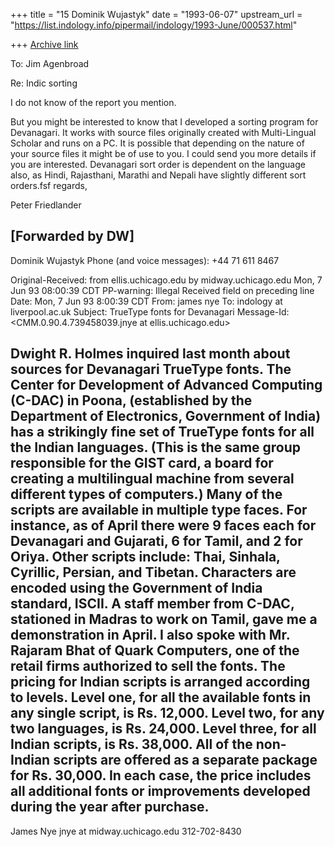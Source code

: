 +++
title = "15 Dominik Wujastyk"
date = "1993-06-07"
upstream_url = "https://list.indology.info/pipermail/indology/1993-June/000537.html"

+++
[Archive link](https://list.indology.info/pipermail/indology/1993-June/000537.html)


To: Jim Agenbroad

Re: Indic sorting

I do not know of the report you mention.

But you might be interested to know that I developed a sorting program for
Devanagari.  It works with source files originally created with
Multi-Lingual Scholar and runs on a PC.  It is possible that depending on
the nature of your source files it might be of use to you.  I could send
you more details if you are interested. Devanagari sort order is dependent
on the language also, as Hindi, Rajasthani, Marathi and Nepali have
slightly different sort orders.fsf regards,

Peter Friedlander


[Forwarded by DW]
--
Dominik Wujastyk           Phone (and voice messages): +44 71 611 8467


Original-Received: from 
                   ellis.uchicago.edu by midway.uchicago.edu Mon, 7 Jun 93 
                   08:00:39 CDT
PP-warning: Illegal Received field on preceding line
Date: Mon, 7 Jun 93 8:00:39 CDT
From: james nye <jnye at midway.uchicago.edu>
To: indology at liverpool.ac.uk
Subject: TrueType fonts for Devanagari
Message-Id: <CMM.0.90.4.739458039.jnye at ellis.uchicago.edu>

  Dwight R. Holmes inquired last month about sources for Devanagari
TrueType fonts.
  The Center for Development of Advanced Computing (C-DAC) in Poona,
(established by the Department of Electronics, Government of India)
has a strikingly fine set of TrueType fonts for all the Indian
languages.  (This is the same group responsible for the GIST card, a
board for creating a multilingual machine from several different types
of computers.)  Many of the scripts are available in multiple type
faces.  For instance, as of April there were 9 faces each for
Devanagari and Gujarati, 6 for Tamil, and 2 for Oriya.  Other scripts
include:  Thai, Sinhala, Cyrillic, Persian, and Tibetan.
  Characters are encoded using the Government of India standard,
ISCII.
  A staff member from C-DAC, stationed in Madras to work on Tamil,
gave me a demonstration in April.  I also spoke with Mr. Rajaram Bhat
of Quark Computers, one of the retail firms authorized to sell the
fonts.  The pricing for Indian scripts is arranged according to
levels.  Level one, for all the available fonts in any single script,
is Rs. 12,000.  Level two, for any two languages, is Rs. 24,000.
Level three, for all Indian scripts, is Rs. 38,000.  All of the non-
Indian scripts are offered as a separate package for Rs. 30,000.  In
each case, the price includes all additional fonts or improvements
developed during the year after purchase.
---------------------------------------------------------------------
James Nye            jnye at midway.uchicago.edu            312-702-8430





